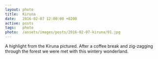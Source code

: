 ```yaml
---
layout: photo
title:  Kiruna
date:   2016-02-07 12:00:00 +0200
active: posts
tags:   photo
photo:  /assets/images/posts/2016-02-07-kiruna/01.jpg
---
```


A highlight from the Kiruna pictured. After a coffee break and
zig-zagging through the forest we were met with this wintery
wonderland.
